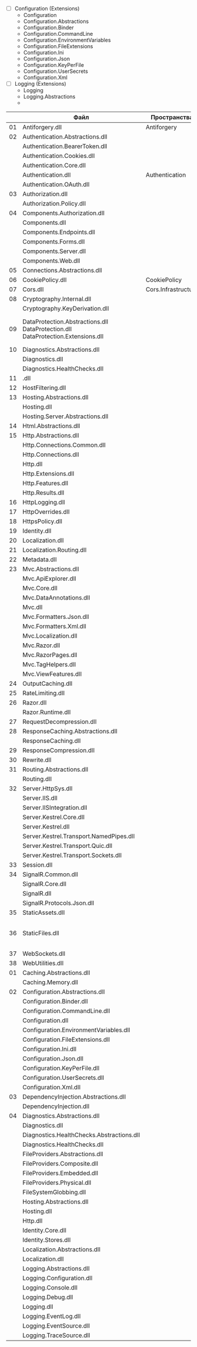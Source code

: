 - [ ] Configuration (Extensions)
     - Configuration
     - Configuration.Abstractions
     - Configuration.Binder
     - Configuration.CommandLine
     - Configuration.EnvironmentVariables
     - Configuration.FileExtensions
     - Configuration.Ini
     - Configuration.Json
     - Configuration.KeyPerFile
     - Configuration.UserSecrets
     - Configuration.Xml
- [ ] Logging (Extensions)
     - Logging
     - Logging.Abstractions
     - 


|  | Файл                            | Пространства        | Описание   |
|--|---------------------------------|---------------------|------------|
|01| Antiforgery.dll                 | Antiforgery         | middleware |
|02| Authentication.Abstractions.dll |                     |            |
|  | Authentication.BearerToken.dll  |                     |            |
|  | Authentication.Cookies.dll      |                     |            |
|  | Authentication.Core.dll         |                     |            |
|  | Authentication.dll              | Authentication      | middleware |
|  | Authentication.OAuth.dll        |                     |            |
|03| Authorization.dll               |                     |            |
|  | Authorization.Policy.dll        |                     |            |
|04| Components.Authorization.dll    |                     |            |
|  | Components.dll                  |                     |            |
|  | Components.Endpoints.dll        |                     |            |
|  | Components.Forms.dll            |                     |            |
|  | Components.Server.dll           |                     |            |
|  | Components.Web.dll              |                     |            |
|05| Connections.Abstractions.dll    |                     |            |
|06| CookiePolicy.dll                | CookiePolicy        | middleware: CookiePolicyMiddleware |
|07| Cors.dll                        | Cors.Infrastructure | middleware: CorsMiddleware         |
|08| Cryptography.Internal.dll       |                     |            |
|  | Cryptography.KeyDerivation.dll  |                     |            |
|09| DataProtection.Abstractions.dll <br> DataProtection.dll <br> DataProtection.Extensions.dll|                     | относятся к системе защиты данных, которая обеспечивает шифрование и защиту конфиденциальной информации, такой как токены аутентификации, куки и другие данные |
|10| Diagnostics.Abstractions.dll    |                     |            |
|  | Diagnostics.dll                 |                     |            |
|  | Diagnostics.HealthChecks.dll    |                     |            |
|11| .dll                            |                     |            |
|12| HostFiltering.dll               |                     |            |
|13| Hosting.Abstractions.dll        |                     |            |
|  | Hosting.dll                     |                     |            |
|  | Hosting.Server.Abstractions.dll |                     |            |
|14| Html.Abstractions.dll           |                     |            |
|15| Http.Abstractions.dll           |                     |            |
|  | Http.Connections.Common.dll     |                     |            |
|  | Http.Connections.dll            |                     |            |
|  | Http.dll                        |                     |            |
|  | Http.Extensions.dll             |                     |            |
|  | Http.Features.dll               |                     |            |
|  | Http.Results.dll                |                     | Классы для возврата ответа кленту |
|16| HttpLogging.dll                 |                     |            |
|17| HttpOverrides.dll               |                     |            |
|18| HttpsPolicy.dll                 |                     |            |
|19| Identity.dll                    |                     |            |
|20| Localization.dll                |                     |            |
|21| Localization.Routing.dll        |                     |            |
|22| Metadata.dll                    |                     |            |
|23| Mvc.Abstractions.dll            |                     |            |
|  | Mvc.ApiExplorer.dll             |                     |            |
|  | Mvc.Core.dll                    |                     |            |
|  | Mvc.DataAnnotations.dll         |                     |            |
|  | Mvc.dll                         |                     |            |
|  | Mvc.Formatters.Json.dll         |                     |            |
|  | Mvc.Formatters.Xml.dll          |                     |            |
|  | Mvc.Localization.dll            |                     |            |
|  | Mvc.Razor.dll                   |                     |            |
|  | Mvc.RazorPages.dll              |                     |            |
|  | Mvc.TagHelpers.dll              |                     |            |
|  | Mvc.ViewFeatures.dll            |                     |            |
|24| OutputCaching.dll               |                     |            |
|25| RateLimiting.dll                |                     |            |
|26| Razor.dll                       |                     |            |
|  | Razor.Runtime.dll               |                     |            |
|27| RequestDecompression.dll        |                     |            |
|28| ResponseCaching.Abstractions.dll |                    |            |
|  | ResponseCaching.dll             |                     |            |
|29| ResponseCompression.dll         |                     |            |
|30| Rewrite.dll                     |                     |            |
|31| Routing.Abstractions.dll        |                     |            |
|  | Routing.dll                     |                     |            |
|32| Server.HttpSys.dll              |                     |            |
|  | Server.IIS.dll                  |                     |            |
|  | Server.IISIntegration.dll       |                     |            |
|  | Server.Kestrel.Core.dll         |                     |            |
|  | Server.Kestrel.dll              |                     |            |
|  | Server.Kestrel.Transport.NamedPipes.dll      |                     |       |
|  | Server.Kestrel.Transport.Quic.dll            |                     |            |
|  | Server.Kestrel.Transport.Sockets.dll         |                     |            |
|33| Session.dll                     |                     |            |
|34| SignalR.Common.dll              |                     |            |
|  | SignalR.Core.dll                |                     |            |
|  | SignalR.dll                     |                     |            |
|  | SignalR.Protocols.Json.dll      |                     |            |
|35| StaticAssets.dll                |                     |            |
|36| StaticFiles.dll                 |                     |UseDefaultFiles(DefaultFilesMiddleware)<br/>  UseStaticFiles(StaticFileMiddleware)<br/> UseDirectoryBrowser(DirectoryBrowserMiddleware)<br/>  UseFileServer               |
|37| WebSockets.dll                  |                     |            |
|38| WebUtilities.dll                |                     |            |
|01| Caching.Abstractions.dll        |                     |            |
|  | Caching.Memory.dll              |                     |            |
|02| Configuration.Abstractions.dll  |                     |            |
|  | Configuration.Binder.dll        |                     |            |
|  | Configuration.CommandLine.dll   |                     |            |
|  | Configuration.dll               |                     |            |
|  | Configuration.EnvironmentVariables.dll              |                     |            |
|  | Configuration.FileExtensions.dll               |                     |            |
|  | Configuration.Ini.dll           |                     |            |
|  | Configuration.Json.dll          |                     |            |
|  | Configuration.KeyPerFile.dll    |                     |            |
|  | Configuration.UserSecrets.dll   |                     |            |
|  | Configuration.Xml.dll           |                     |            |
|03| DependencyInjection.Abstractions.dll          |                     |            |
|  | DependencyInjection.dll         |                     |            |
|04| Diagnostics.Abstractions.dll    |                     |            |
|  | Diagnostics.dll                 |                     |            |
|  | Diagnostics.HealthChecks.Abstractions.dll |                     |            |
|  | Diagnostics.HealthChecks.dll    |                     |            |
|  | FileProviders.Abstractions.dll  |                     |            |
|  | FileProviders.Composite.dll     |                     |            |
|  | FileProviders.Embedded.dll      |                     |            |
|  | FileProviders.Physical.dll      |                     |            |
|  | FileSystemGlobbing.dll          |                     |            |
|  | Hosting.Abstractions.dll        |                     |            |
|  | Hosting.dll                     |                     |            |
|  | Http.dll                        |                     |            |
|  | Identity.Core.dll               |                     |            |
|  | Identity.Stores.dll             |                     |            |
|  | Localization.Abstractions.dll   |                     |            |
|  | Localization.dll                |                     |            |
|  | Logging.Abstractions.dll        |                     |            |
|  | Logging.Configuration.dll       |                     |            |
|  | Logging.Console.dll             |                     |            |
|  | Logging.Debug.dll               |                     |            |
|  | Logging.dll                     |                     |            |
|  | Logging.EventLog.dll            |                     |            |
|  | Logging.EventSource.dll         |                     |            |
|  | Logging.TraceSource.dll         |                     |            |
